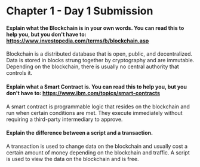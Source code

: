 # Chapter 1 - Day 1 Submission

#### Explain what the Blockchain is in your own words. You can read this to help you, but you don't have to: https://www.investopedia.com/terms/b/blockchain.asp
Blockchain is a distributed database that is open, public, and decentralized.  Data is stored in blocks strung together by cryptography and are immutable.  Depending on the blockchain, there is usually no central authority that controls it.

#### Explain what a Smart Contract is. You can read this to help you, but you don't have to: https://www.ibm.com/topics/smart-contracts
A smart contract is programmable logic that resides on the blockchain and run when certain conditions are met.  They execute immediately without requiring a third-party intermediary to approve.

#### Explain the difference between a script and a transaction.
A transaction is used to change data on the blockchain and usually cost a certain amount of money depending on the blockchain and traffic.  A script is used to view the data on the blockchain and is free.
